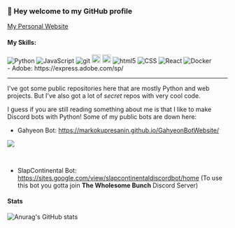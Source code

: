 ### 👋 Hey welcome to my GitHub profile

[My Personal Website](https://markokupresanin.github.io/KaptainKermit1/)  


#### My Skills:
<p>
<img alt="Python" src="https://img.shields.io/badge/Python%20-%2314354C.svg?style=flat-square&logo=python&logoColor=white" />
<img alt="JavaScript" src="https://img.shields.io/badge/JavaScript%20-%23F7DF1E.svg?style=flat-square&logo=javascript&logoColor=black" />
<img alt="git" src="https://img.shields.io/badge/-Git-F05032?style=flat-square&logo=git&logoColor=white" />
<img alt="java" src="https://img.shields.io/badge/java-%23ED8B00.svg?style=for-the-badge&logo=java&logoColor=white" style="height:20px;"/>
<img alt="linux" src="https://img.shields.io/badge/Linux-FCC624?style=for-the-badge&logo=linux&logoColor=black" style="height:20px;"/>
<img alt="html5" src="https://img.shields.io/badge/-HTML5-E34F26?style=flat-square&logo=html5&logoColor=white" />
<img alt="CSS" src="https://img.shields.io/badge/CSS%20-%231572B6.svg?style=flat-square&logo=css3&logoColor=white" />
<img alt="React" src="https://img.shields.io/badge/-React-45b8d8?style=flat-square&logo=react&logoColor=white" />
<img alt="Docker" src="https://img.shields.io/badge/-Docker-46a2f1?style=flat-square&logo=docker&logoColor=white" />
<br/>- Adobe: https://express.adobe.com/sp/
</p>

<hr/>
<!--https://github.com/Ileriayo/markdown-badges-->

I've got some public repositories here that are mostly Python and web projects. But I've also got a lot of *secret* repos with very cool code.

I guess if you are still reading something about me is that I like to make Discord bots with Python!
Some of my public bots are down here:



   * Gahyeon Bot: https://markokupresanin.github.io/GahyeonBotWebsite/
​​​​<a href="https://top.gg/bot/813634913885618197">
  <img src="https://top.gg/api/widget/813634913885618197.svg">
</a>
  
  ​​
   * SlapContinental Bot: https://sites.google.com/view/slapcontinentaldiscordbot/home (To use this bot you gotta join **The Wholesome Bunch** Discord Server)
  
  
  
  
#### Stats

![Anurag's GitHub stats](https://github-readme-stats.vercel.app/api?username=MarkoKupresanin&show_icons=true&theme=tokyonight)
<!--THEMES FOR THE WIDGET THING:    dark, radical, merko, gruvbox, tokyonight, onedark, cobalt, synthwave, highcontrast, dracula -->
